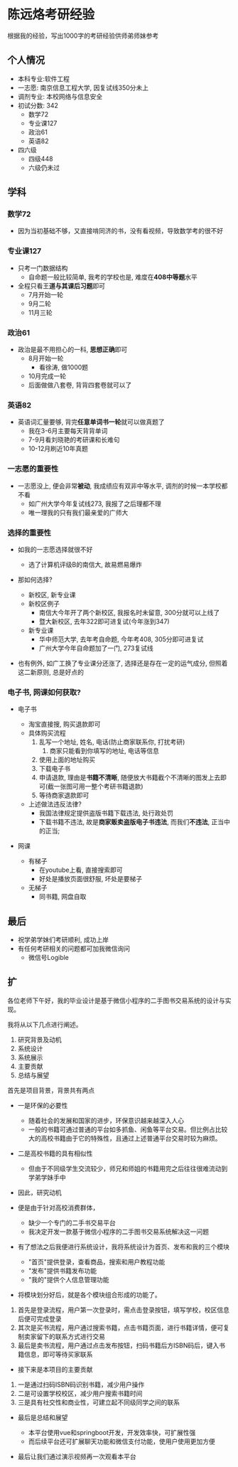 # 陈远烙考研经验

根据我的经验，写出1000字的考研经验供师弟师妹参考

## 个人情况

- 本科专业:软件工程
- 一志愿: 南京信息工程大学, 因复试线350分未上
- 调剂专业: 本校网络与信息安全
- 初试分数: 342
  - 数学72
  - 专业课127
  - 政治61
  - 英语82
- 四六级
  - 四级448
  - 六级仍未过

## 学科

### 数学72

- 因为当初基础不够，又直接啃同济的书，没有看视频，导致数学考的很不好

### 专业课127

- 只考一门数据结构
  - 自命题一般比较简单, 我考的学校也是, 难度在**408中等题**水平
- 全程只看王**道与其课后习题**即可
  - 7月开始一轮
  - 9月二轮
  - 11月三轮

### 政治61

- 政治是最不用担心的一科, **思想正确**即可
  - 8月开始一轮
    - 看徐涛, 做1000题
  - 10月完成一轮
  - 后面做做八套卷, 背背四套卷就可以了

### 英语82

- 英语词汇量要够, 背完**任意单词书一轮**就可以做真题了
  - 我在3-6月主要每天背背单词
  - 7-9月看刘晓艳的考研课和长难句
  - 10-12月刷近10年真题

### 一志愿的重要性

- 一志愿没上, 便会非常**被动**, 我成绩应有双非中等水平, 调剂的时候一本学校都不看
  - 如广州大学今年复试线273, 我报了之后理都不理
  - 唯一理我的只有我们最亲爱的广师大

### 选择的重要性

- 如我的一志愿选择就很不好
  - 选了计算机评级B的南信大, 故易燃易爆炸

- 那如何选择?
  - 新校区, 新专业课
  - 新校区例子
    - 南信大今年开了两个新校区, 我报名时未留意, 300分就可以上线了
    - 暨大新校区, 去年322即可进复试(今年涨到347)
  - 新专业课
    - 华中师范大学, 去年考自命题, 今年考408, 305分即可进复试
    - 广州大学今年自命题加了一门, 273复试线
- 也有例外, 如广工换了专业课分还涨了, 选择还是存在一定的运气成分, 但照着这二新原则, 总是好点的

### 电子书, 网课如何获取?

- 电子书
  - 淘宝直接搜, 购买退款即可
  - 具体购买流程
    1. 乱写一个地址, 姓名, 电话(防止商家联系你, 打扰考研)
       1. 商家只能看到你填写的地址, 电话等信息
    2. 使用上面的地址购买
    3. 下载电子书
    4. 申请退款, 理由是**书籍不清晰**, 随便放大书籍截个不清晰的图发上去即可(截一张图可用一整个考研书籍退款)
    5. 等待商家退款即可
  - 上述做法违反法律?
    - 我国法律规定提供盗版书籍下载违法, 处行政处罚
    - 下载书籍不违法, 故是**商家贩卖盗版电子书违法**, 而我们**不违法**, 正当中的正当;

- 网课
  - 有梯子
    - 在youtube上看, 直接搜索即可
    - 好处是播放页面很舒服, 坏处是要梯子
  - 无梯子
    - 同书籍, 网盘自取

## 最后

- 祝学弟学妹们考研顺利, 成功上岸
- 有任何考研相关的问题都可加我微信询问
  - 微信号Logible

## 扩

各位老师下午好，我的毕业设计是基于微信小程序的二手图书交易系统的设计与实现。

我将从以下几点进行阐述。

1. 研究背景及动机
2. 系统设计
3. 系统展示
4. 主要贡献
5. 总结与展望

首先是项目背景，背景共有两点

- 一是环保的必要性
  - 随着社会的发展和国家的进步，环保意识越来越深入人心
  - 一般的书籍可通过普通的平台如多抓鱼、闲鱼等平台交易。但比例占比较大的高校书籍由于它的特殊性，且通过上述普通平台交易时较为麻烦。
- 二是高校书籍的具有相似性
  - 但由于不同级学生交流较少，师兄和师姐的书籍用完之后往往很难流动到学弟学妹手中

- 因此，研究动机
- 便是由于针对高校消费群体，
  - 缺少一个专门的二手书交易平台
  - 我决定开发一款基于微信小程序的二手图书交易系统解决这一问题

- 有了想法之后我便进行系统设计，我将系统设计为首页、发布和我的三个模块
  - "首页"提供登录，查看商品，搜索和用户教程功能
  - "发布"提供书籍发布功能
  - "我的"提供个人信息管理功能

- 将模块划分好后，就是各个模块组合形成的功能了。

1. 首先是登录流程，用户第一次登录时，需点击登录按钮，填写学校，校区信息后便可完成登录
2. 其次是买书流程，用户通过搜索书籍，点击书籍页面，进行书籍详情，便可复制卖家留下的联系方式进行交易
3. 最后是卖书流程，用户通过点击发布按钮，扫码书籍后方ISBN码后，键入书籍信息，即可等待买家联系

- 接下来是本项目的主要贡献

1. 一是通过扫码ISBN码识别书籍，减少用户操作
2. 二是可设置学校校区，减少用户搜索书籍时间
3. 三是具有社交性和商业性，可建立起不同级同学之间的联系

- 最后是总结和展望
  - 本平台使用vue和springboot开发，开发效率快，可扩展性强
  - 而后续平台还可扩展聊天功能和微信支付功能，使用户使用更加方便

- 最后让我们通过演示视频再一次观看本平台
